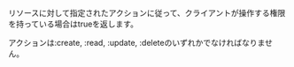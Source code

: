 リソースに対して指定されたアクションに従って、クライアントが操作する権限を持っている場合はtrueを返します。

アクションは:create, :read, :update, :deleteのいずれかでなければなりません。
